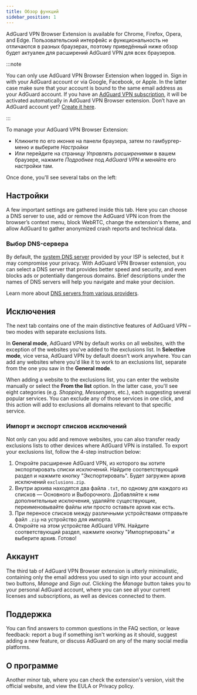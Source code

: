 ```yaml
---
title: Обзор функций
sidebar_position: 1
---
```


AdGuard VPN Browser Extension is available for Chrome, Firefox, Opera, and Edge. Пользовательский интерфейс и функциональность не отличаются в разных браузерах, поэтому приведённый ниже обзор будет актуален для расширений AdGuard VPN для всех браузеров.

:::note

You can only use AdGuard VPN Browser Extension when logged in. Sign in with your AdGuard account or via Google, Facebook, or Apple. In the latter case make sure that your account is bound to the same email address as your AdGuard account. If you have an [AdGuard VPN subscription](/general/subscription), it will be activated automatically in AdGuard VPN Browser extension. Don’t have an AdGuard account yet? [Create it here](https://auth.adguard.com/registration.html).

:::

To manage your AdGuard VPN Browser Extension:

- Кликните по его иконке на панели браузера, затем по гамбургер-меню и выберите *Настройки*
- Или перейдите на страницу *Управлять расширениями* в вашем браузере, нажмите *Подробнее* под *AdGuard VPN* и меняйте его настройки там.

Once done, you'll see several tabs on the left:

## Настройки

A few important settings are gathered inside this tab. Here you can choose a DNS server to use, add or remove the AdGuard VPN icon from the browser’s context menu, block WebRTC, change the extension's theme, and allow AdGuard to gather anonymized crash reports and technical data.

### Выбор DNS-сервера

By default, the [system DNS server](https://adguard-dns.io/kb/general/dns-filtering/#what-is-dns) provided by your ISP is selected, but it may compromise your privacy. With AdGuard VPN Browser extension, you can select a DNS server that provides better speed and security, and even blocks ads or potentially dangerous domains. Brief descriptions under the names of DNS servers will help you navigate and make your decision.

Learn more about [DNS servers from various providers](https://adguard-dns.io/kb/general/dns-providers/).

## Исключения

The next tab contains one of the main distinctive features of AdGuard VPN – two modes with separate exclusions lists.

In **General mode**, AdGuard VPN by default works on all websites, with the exception of the websites you've added to the exclusions list. In **Selective mode**, vice versa, AdGuard VPN by default doesn't work anywhere. You can add any websites where you'd like it to work to an exclusions list, separate from the one you saw in the **General mode**.

When adding a website to the exclusions list, you can enter the website manually or select the **From the list** option. In the latter case, you'll see eight categories (e.g. *Shopping*, *Messengers*, etc.), each suggesting several popular services. You can exclude any of those services in one click, and this action will add to exclusions all domains relevant to that specific service.

### Импорт и экспорт списков исключений

Not only can you add and remove websites, you can also transfer ready exclusions lists to other devices where AdGuard VPN is installed. To export your exclusions list, follow the 4-step instruction below:

1. Откройте расширение AdGuard VPN, из которого вы хотите экспортировать списки исключений. Найдите соответствующий раздел и нажмите кнопку "Экспортировать". Будет загружен архив исключений `exclusions.zip`.
1. Внутри архива находятся два файла `.txt`, по одному для каждого из списков — Основного и Выборочного. Добавляйте к ним дополнительные исключения, удаляйте существующие, переименовывайте файлы или просто оставьте архив как есть.
1. При переносе списков между различными устройствами отправьте файл `.zip` на устройство для импорта.
1. Откройте на этом устройстве AdGuard VPN. Найдите соответствующий раздел, нажмите кнопку "Импортировать" и выберите архив. Готово!

## Аккаунт

The third tab of AdGuard VPN Browser extension is utterly minimalistic, containing only the email address you used to sign into your account and two buttons, *Manage* and *Sign out*. Clicking the *Manage* button takes you to your personal AdGuard account, where you can see all your current licenses and subscriptions, as well as devices connected to them.

## Поддержка

You can find answers to common questions in the FAQ section, or leave feedback: report a bug if something isn't working as it should, suggest adding a new feature, or discuss AdGuard on any of the many social media platforms.

## О программе

Another minor tab, where you can check the extension's version, visit the official website, and view the EULA or Privacy policy.
